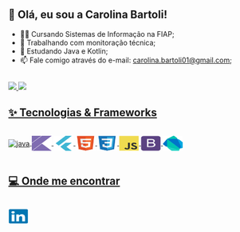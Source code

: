 ## 👋 Olá, eu sou a Carolina Bartoli!

- 👩‍💻 Cursando Sistemas de Informação na FIAP;
- 🔭 Trabalhando com monitoração técnica;
- 🌱 Estudando Java e Kotlin;
- 📫 Fale comigo através do e-mail: carolina.bartoli01@gmail.com;

##
<div>
   <a href="https://github.com/lnbt07">
   <img height="180em" src="https://github-readme-stats.vercel.app/api?username=lnbt07&show_icons=true&theme=dracula&include_all_commits=true&count_private=true"/>
   <a href="https://github.com/lnbt07">
   <img height="180em" src="https://github-readme-stats.vercel.app/api/top-langs/?username=lnbt07&layout=compact&langs_count=16&theme=dracula"/>
</div>

## ✨ Tecnologias & Frameworks

<div style="display: inline_block"><br>
  <img align="center" alt="java" height="30" width="40" src="https://raw.githubusercontent.com/devicons/devicon/master/iconsmaster/icons/java/java-plain.svg">
  <img align="center" alt="kotlin" height="30" width="40" src="https://raw.githubusercontent.com/devicons/devicon/master/icons/kotlin/kotlin-plain.svg">
  <img align="center" alt="flutter" height="30" width="40" src="https://raw.githubusercontent.com/devicons/devicon/master/icons/flutter/flutter-plain.svg">
  <img align="center" alt="HTML" height="30" width="40" src="https://raw.githubusercontent.com/devicons/devicon/master/icons/html5/html5-original.svg">
  <img align="center" alt="CSS" height="30" width="40" src="https://raw.githubusercontent.com/devicons/devicon/master/icons/css3/css3-original.svg">
  <img align="center" alt="javascript" height="30" width="40" src="https://github.com/devicons/devicon/blob/master/icons/javascript/javascript-original.svg">
  <img align="center" alt="bootstrap" height="30" width="40" src="https://github.com/devicons/devicon/blob/master/icons/bootstrap/bootstrap-plain.svg">
  <img align="center" alt="dart" height="30" width="40" src="https://github.com/devicons/devicon/blob/master/icons/dart/dart-original.svg">
<div><br>

## 💻 Onde me encontrar

<div style="display: inline_block"><br>
   <a href="https://www.linkedin.com/in/carolinabartoli/">
   <img align="center" alt="linkedin" height="30" width="40" src="https://github.com/devicons/devicon/blob/master/icons/linkedin/linkedin-original.svg"
<div>
